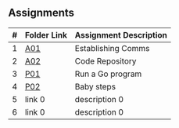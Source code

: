 ##  Assignments

|   #   | Folder Link | Assignment Description |
| :---: | ----------- | ---------------------- |
|   1   | [A01](link)      | Establishing Comms  |
|   2   | [A02](link)      | Code Repository  |
|   3   | [P01](https://github.com/baogtrang/4143-PLC/tree/main/Assignments/P01)      | Run a Go program       |
|   4   | [P02](https://github.com/baogtrang/4143-PLC/tree/main/Assignments/P02)      | Baby steps           |
|   5   | link 0      | description 0          |
|   6   | link 0      | description 0          |
